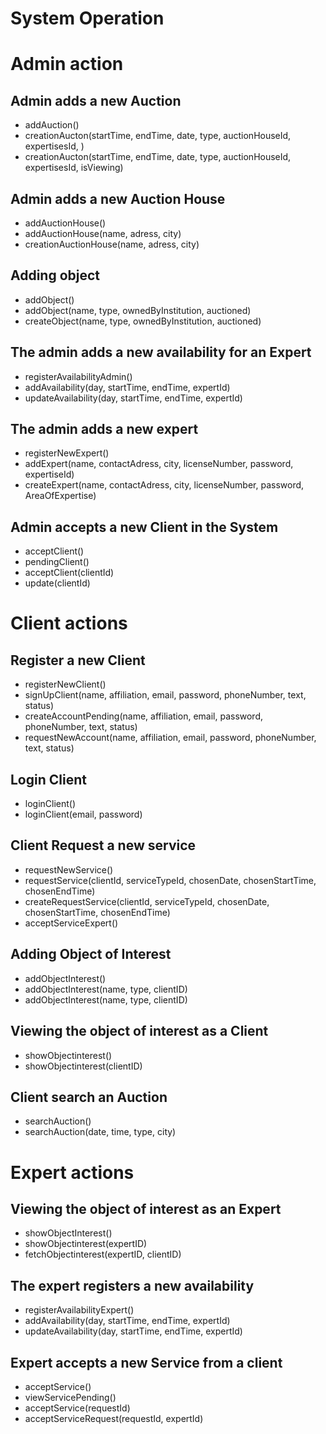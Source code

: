 # System Operation

# Admin action

## Admin adds a new Auction

- addAuction()
- creationAucton(startTime, endTime, date, type, auctionHouseId, expertisesId, )
- creationAucton(startTime, endTime, date, type, auctionHouseId, expertisesId, isViewing)

## Admin adds a new Auction House

- addAuctionHouse()
- addAuctionHouse(name, adress, city)
- creationAuctionHouse(name, adress, city)

## Adding object

- addObject()
- addObject(name, type, ownedByInstitution, auctioned)
- createObject(name, type, ownedByInstitution, auctioned)

## The admin adds a new availability for an Expert

- registerAvailabilityAdmin()
- addAvailability(day, startTime, endTime, expertId)
- updateAvailability(day, startTime, endTime, expertId)

## The admin adds a new expert

- registerNewExpert()
- addExpert(name, contactAdress, city, licenseNumber, password, expertiseId)
- createExpert(name, contactAdress, city, licenseNumber, password, AreaOfExpertise)

## Admin accepts a new Client in the System

- acceptClient()
- pendingClient()
- acceptClient(clientId)
- update(clientId)

# Client actions

## Register a new Client

- registerNewClient()
- signUpClient(name, affiliation, email, password, phoneNumber, text, status)
- createAccountPending(name, affiliation, email, password, phoneNumber, text, status)
- requestNewAccount(name, affiliation, email, password, phoneNumber, text, status)

## Login Client

- loginClient()
- loginClient(email, password)

## Client Request a new service

- requestNewService()
- requestService(clientId, serviceTypeId, chosenDate, chosenStartTime, chosenEndTime)
- createRequestService(clientId, serviceTypeId, chosenDate, chosenStartTime, chosenEndTime)
- acceptServiceExpert()

## Adding Object of Interest

- addObjectInterest()
- addObjectInterest(name, type, clientID)
- addObjectInterest(name, type, clientID)

## Viewing the object of interest as a Client

- showObjectinterest()
- showObjectinterest(clientID)

## Client search an Auction

- searchAuction()
- searchAuction(date, time, type, city)

# Expert actions

## Viewing the object of interest as an Expert

- showObjectInterest()
- showObjectinterest(expertID)
- fetchObjectinterest(expertID, clientID)

## The expert registers a new availability

- registerAvailabilityExpert()
- addAvailability(day, startTime, endTime, expertId)
- updateAvailability(day, startTime, endTime, expertId)

## Expert accepts a new Service from a client

- acceptService()
- viewServicePending()
- acceptService(requestId)
- acceptServiceRequest(requestId, expertId)
